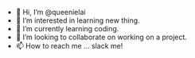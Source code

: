 - 👋 Hi, I’m @queenielai
- 👀 I’m interested in learning new thing.
- 🌱 I’m currently learning coding.
- 💞️ I’m looking to collaborate on working on a project.
- 📫 How to reach me ... slack me!

<!---
queenielai/queenielai is a ✨ special ✨ repository because its `README.md` (this file) appears on your GitHub profile.
You can click the Preview link to take a look at your changes.
--->

